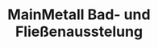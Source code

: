 ---
title: "MainMetall Bad- und Fließenausstelung"
url: /leipzig/mainmetall-bad-und-fliessenausstelung/
shop: Badezimmer
---